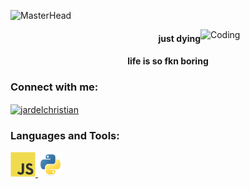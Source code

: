 ![MasterHead](https://media.tenor.com/jx8nav4P19AAAAAd/shizuo-anime.gif)

<img align="right" alt="Coding" width="200" src="https://media.tenor.com/iU20sXcBKOAAAAAM/anime-die.gif">
<h4 align="right">just dying</h4>
<h4 align="center">life is so fkn boring </h4>


<h3 align="left">Connect with me:</h3>
<p align="left">
<a href="https://instagram.com/jardelchristian" target="blank"><img align="center" src="https://raw.githubusercontent.com/rahuldkjain/github-profile-readme-generator/master/src/images/icons/Social/instagram.svg" alt="jardelchristian" height="30" width="40" /></a>
</p>

<h3 align="left">Languages and Tools:</h3>
<p align="left"> <a href="https://developer.mozilla.org/en-US/docs/Web/JavaScript" target="_blank" rel="noreferrer"> <img src="https://raw.githubusercontent.com/devicons/devicon/master/icons/javascript/javascript-original.svg" alt="javascript" width="40" height="40"/> </a> <a href="https://www.python.org" target="_blank" rel="noreferrer"> <img src="https://raw.githubusercontent.com/devicons/devicon/master/icons/python/python-original.svg" alt="python" width="40" height="40"/> </a> </p>
